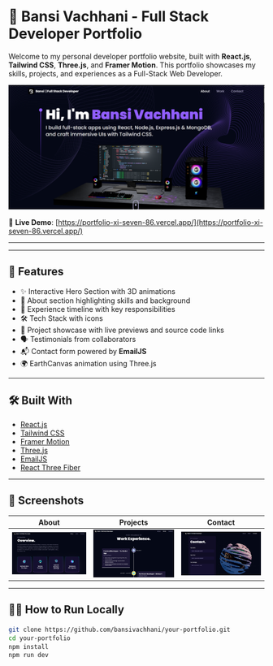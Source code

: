 # 💼 Bansi Vachhani - Full Stack Developer Portfolio

Welcome to my personal developer portfolio website, built with **React.js**, **Tailwind CSS**, **Three.js**, and **Framer Motion**. This portfolio showcases my skills, projects, and experiences as a Full-Stack Web Developer.

![Portfolio Banner](./public/preview.png)

🔗 **Live Demo**: [https://portfolio-xi-seven-86.vercel.app/](https://portfolio-xi-seven-86.vercel.app/)

---


---

## 🚀 Features

- ✨ Interactive Hero Section with 3D animations
- 🧠 About section highlighting skills and background
- 💼 Experience timeline with key responsibilities
- 🛠️ Tech Stack with icons
- 📂 Project showcase with live previews and source code links
- 🗣️ Testimonials from collaborators
- 📬 Contact form powered by **EmailJS**
- 🌍 EarthCanvas animation using Three.js

---

## 🛠️ Built With

- [React.js](https://reactjs.org/)
- [Tailwind CSS](https://tailwindcss.com/)
- [Framer Motion](https://www.framer.com/motion/)
- [Three.js](https://threejs.org/)
- [EmailJS](https://www.emailjs.com/)
- [React Three Fiber](https://docs.pmnd.rs/react-three-fiber/getting-started/introduction)

---

## 📸 Screenshots

| About | Projects | Contact |
|--------------|----------|---------|
| ![About](./public/about.png) |  ![Work](./public/work.png) | ![Contact](./public/contact.png) |

---

## 🧑‍💻 How to Run Locally

```bash
git clone https://github.com/bansivachhani/your-portfolio.git
cd your-portfolio
npm install
npm run dev
